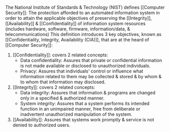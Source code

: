 The National Institute of Standards & Technology (NIST) defines [[Computer Security]]:
	The protection afforded to an automated information system in order to attain the applicable objectives of preserving the [[Integrity]], [[Availability]] & [[Confidentiality]] of information system resources (includes hardware, software, firmware, information/data, & telecommunications)
This definition introduces 3 key objectives, known as [[Confidentiality, Integrity, Availability (CIA)]], that are at the heard of [[Computer Security]]:
1. [[Confidentiality]]: covers 2 related concepts:
	- Data confidentiality: Assures that private or confidential information is not made available or disclosed to unauthorized individuals.
	- Privacy: Assures that individuals' control or influence what information related to them may be collected & stored & by whom & to whom that information may disclosed.
2. [[Integrity]]: covers 2 related concepts:
	- Data integrity: Assures that information & programs are changed only in a specified & authorized manner.
	- System integrity: Assures that a system performs its intended function in an unimpaired manner, free from deliberate or inadvertent unauthorized manipulation of the system.
3. [[Availability]]: Assures that systems work promptly & service is not denied to authorized users.